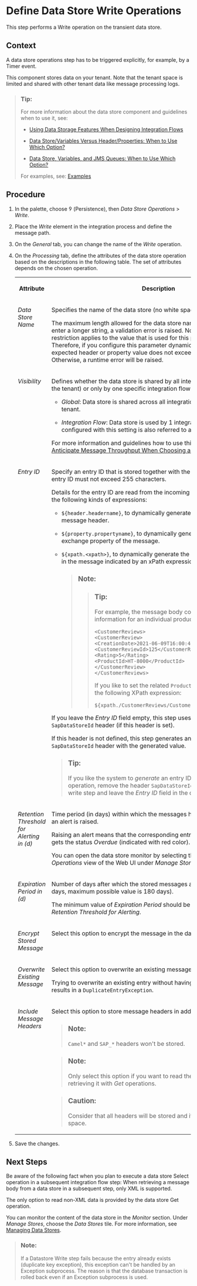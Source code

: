 <!-- loio46260ee193ed48f48a9bd5b855861e4d -->

<link rel="stylesheet" type="text/css" href="../css/sap-icons.css"/>

# Define Data Store Write Operations

This step performs a Write operation on the transient data store.



## Context

A data store operations step has to be triggered explicitly, for example, by a Timer event.

This component stores data on your tenant. Note that the tenant space is limited and shared with other tenant data like message processing logs.

> ### Tip:  
> For more information about the data store component and guidelines when to use it, see:
> 
> -   [Using Data Storage Features When Designing Integration Flows](using-data-storage-features-when-designing-integration-flows-a836b4e.md)
> 
> -   [Data Store/Variables Versus Header/Properties: When to Use Which Option?](data-store-variables-versus-header-properties-when-to-use-which-option-61f4045.md)
> 
> -   [Data Store, Variables, and JMS Queues: When to Use Which Option?](data-store-variables-and-jms-queues-when-to-use-which-option-6bc21cb.md)
> 
> 
> For examples, see: [Examples](examples-c8ba267.md)



<a name="loio46260ee193ed48f48a9bd5b855861e4d__steps_rsl_lyx_wx"/>

## Procedure

1.  In the palette, choose <span class="SAP-icons"></span> \(Persistence\), then *Data Store Operations* \> *Write*.

2.  Place the *Write* element in the integration process and define the message path.

3.  On the *General* tab, you can change the name of the *Write* operation.

4.  On the *Processing* tab, define the attributes of the data store operation based on the descriptions in the following table. The set of attributes depends on the chosen operation.


    <table>
    <tr>
    <th valign="top">

    Attribute


    
    </th>
    <th valign="top">

    Description


    
    </th>
    </tr>
    <tr>
    <td valign="top">

     *Data Store Name* 


    
    </td>
    <td valign="top">

    Specifies the name of the data store \(no white spaces\).

    The maximum length allowed for the data store name is 40 characters. If you enter a longer string, a validation error is raised. Note that this length restriction applies to the value that is used for this parameter at runtime. Therefore, if you configure this parameter dynamically, make sure that the expected header or property value does not exceed this length restriction. Otherwise, a runtime error will be raised.


    
    </td>
    </tr>
    <tr>
    <td valign="top">

     *Visibility* 


    
    </td>
    <td valign="top">

    Defines whether the data store is shared by all integration flows \(deployed on the tenant\) or only by one specific integration flow.

    -   *Global*: Data store is shared across all integration flows deployed on the tenant.

    -   *Integration Flow*: Data store is used by 1 integration flow. A data store configured with this setting is also referred to as local data store.


    For more information and guidelines how to use this parameter, see [Anticipate Message Throughput When Choosing a Storage Option](anticipate-message-throughput-when-choosing-a-storage-option-5b38765.md).


    
    </td>
    </tr>
    <tr>
    <td valign="top">

     *Entry ID* 


    
    </td>
    <td valign="top">

    Specify an entry ID that is stored together with the message content. The entry ID must not exceed 255 characters.

    Details for the entry ID are read from the incoming message. You can enter the following kinds of expressions:

    -   `${header.headername}`, to dynamically generate the entry ID from the message header.

    -   `${property.propertyname}`, to dynamically generate the entry ID from the exchange property of the message.

    -   `${xpath.<xpath>}`, to dynamically generate the entry ID from an element in the message indicated by an xPath expression.

        > ### Note:  
        > > ### Tip:  
        > > For example, the message body contains customer review information for an individual product:
        > > 
        > > ```
        > > <CustomerReviews>
        > > <CustomerReview>
        > > <CreationDate>2021-06-09T16:00:46.542</CreationDate>
        > > <CustomerReviewId>125</CustomerReviewId>
        > > <Rating>5</Rating>
        > > <ProductId>HT-8000</ProductId>
        > > </CustomerReview>
        > > </CustomerReviews>
        > > 
        > > ```
        > > 
        > > If you like to set the related `ProductId` value as *Entry ID*, use the following XPath expression:
        > > 
        > > `${xpath./CustomerReviews/CustomerReview/ProductId/text()}`


    If you leave the *Entry ID* field empty, this step uses the value of the `SapDataStoreId` header \(if this header is set\).

    If this header is not defined, this step generates an entry ID and sets the `SapDataStoreId` header with the generated value.

    > ### Tip:  
    > If you like the system to *generate* an entry ID for the data store operation, remove the header `SapDataStoreId` before the data store write step and leave the *Entry ID* field in the data store empty.


    
    </td>
    </tr>
    <tr>
    <td valign="top">

     *Retention Threshold for Alerting in \(d\)* 


    
    </td>
    <td valign="top">

    Time period \(in days\) within which the messages have to be fetched before an alert is raised.

    Raising an alert means that the corresponding entry in the data store monitor gets the status *Overdue* \(indicated with red color\).

    You can open the data store monitor by selecting the *Data Stores* tile in the *Operations* view of the Web UI under *Manage Stores*.


    
    </td>
    </tr>
    <tr>
    <td valign="top">

     *Expiration Period in \(d\)* 


    
    </td>
    <td valign="top">

    Number of days after which the stored messages are deleted \(default is 30 days, maximum possible value is 180 days\).

    The minimum value of *Expiration Period* should be at least twice that of *Retention Threshold for Alerting*.


    
    </td>
    </tr>
    <tr>
    <td valign="top">

     *Encrypt Stored Message* 


    
    </td>
    <td valign="top">

    Select this option to encrypt the message in the data store.


    
    </td>
    </tr>
    <tr>
    <td valign="top">

     *Overwrite Existing Message* 


    
    </td>
    <td valign="top">

    Select this option to overwrite an existing message in the data store.

    Trying to overwrite an existing entry without having this option selected results in a `DuplicateEntryException`.


    
    </td>
    </tr>
    <tr>
    <td valign="top">

     *Include Message Headers* 


    
    </td>
    <td valign="top">

    Select this option to store message headers in addition to the payload.

    > ### Note:  
    > `Camel*` and `SAP_*` headers won't be stored.

    > ### Note:  
    > Only select this option if you want to read the message afterwards by retrieving it with *Get* operations.

    > ### Caution:  
    > Consider that all headers will be stored and it may take up a lot of space.


    
    </td>
    </tr>
    </table>
    
5.  Save the changes.




<a name="loio46260ee193ed48f48a9bd5b855861e4d__postreq_eqk_dwx_tfb"/>

## Next Steps

Be aware of the following fact when you plan to execute a data store Select operation in a subsequent integration flow step: When retrieving a message body from a data store in a subsequent step, only XML is supported.

The only option to read non-XML data is provided by the data store Get operation.

You can monitor the content of the data store in the *Monitor* section. Under *Manage Stores*, choose the *Data Stores* tile. For more information, see [Managing Data Stores](managing-data-stores-ac39f1d.md).

> ### Note:  
> If a Datastore Write step fails because the entry already exists \(duplicate key exception\), this exception can't be handled by an Exception subprocess. The reason is that the database transaction is rolled back even if an Exception subprocess is used.

